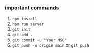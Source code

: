 ### important commands

1. `npm install`
2. `npm run server`
3. `git init`
4. `git add .`
5. `git commit -u "Your MSG"`
6. `git push -u origin main` or `git push`

